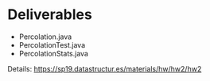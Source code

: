 # Deliverables

- Percolation.java
- PercolationTest.java
- PercolationStats.java

Details: https://sp19.datastructur.es/materials/hw/hw2/hw2
